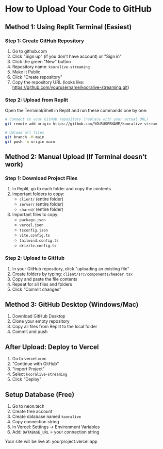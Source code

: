 # How to Upload Your Code to GitHub

## Method 1: Using Replit Terminal (Easiest)

### Step 1: Create GitHub Repository
1. Go to github.com
2. Click "Sign up" (if you don't have account) or "Sign in"
3. Click the green "New" button
4. Repository name: `kooralive-streaming`
5. Make it Public
6. Click "Create repository"
7. Copy the repository URL (looks like: https://github.com/yourusername/kooralive-streaming.git)

### Step 2: Upload from Replit
Open the Terminal/Shell in Replit and run these commands one by one:

```bash
# Connect to your GitHub repository (replace with your actual URL)
git remote add origin https://github.com/YOURUSERNAME/kooralive-streaming.git

# Upload all files
git branch -M main
git push -u origin main
```

## Method 2: Manual Upload (If Terminal doesn't work)

### Step 1: Download Project Files
1. In Replit, go to each folder and copy the contents
2. Important folders to copy:
   - `client/` (entire folder)
   - `server/` (entire folder) 
   - `shared/` (entire folder)
3. Important files to copy:
   - `package.json`
   - `vercel.json`
   - `tsconfig.json`
   - `vite.config.ts`
   - `tailwind.config.ts`
   - `drizzle.config.ts`

### Step 2: Upload to GitHub
1. In your GitHub repository, click "uploading an existing file"
2. Create folders by typing: `client/src/components/header.tsx`
3. Copy and paste the file contents
4. Repeat for all files and folders
5. Click "Commit changes"

## Method 3: GitHub Desktop (Windows/Mac)
1. Download GitHub Desktop
2. Clone your empty repository
3. Copy all files from Replit to the local folder
4. Commit and push

## After Upload: Deploy to Vercel
1. Go to vercel.com
2. "Continue with GitHub"
3. "Import Project" 
4. Select `kooralive-streaming`
5. Click "Deploy"

## Setup Database (Free)
1. Go to neon.tech
2. Create free account
3. Create database named `kooralive`
4. Copy connection string
5. In Vercel: Settings → Environment Variables
6. Add: `DATABASE_URL` = your connection string

Your site will be live at: yourproject.vercel.app